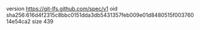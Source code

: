 version https://git-lfs.github.com/spec/v1
oid sha256:616d4f2315c8bbc0151dda3db5431357feb009e01d8480515f00376014e54ca2
size 439
